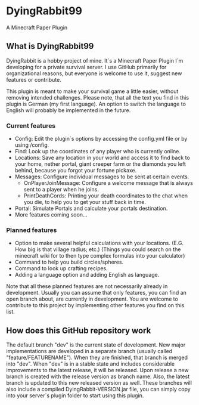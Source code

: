 # DyingRabbit99
A Minecraft Paper Plugin

## What is DyingRabbit99
DyingRabbit is a hobby project of mine. It´s a Minecraft Paper Plugin I´m developing for a private survival server. I use GitHub primarily for organizational reasons, but everyone is welcome to use it, suggest new features or contribute.

This plugin is meant to make your survival game a little easier, without removing intended challenges.
Please note, that all the text you find in this plugin is German (my first language). An option to switch the language to English will probably be implemented in the future.

### Current features
 - Config: Edit the plugin´s options by accessing the config.yml file or by using /config.
 - Find: Look up the coordinates of any player who is currently online.
 - Locations: Save any location in your world and access it to find back to your home, nether portal, giant creeper farm or the diamonds you left behind, because you forgot your fortune pickaxe.
 - Messages: Configure individual messages to be sent at certain events.
   - OnPlayerJoinMessage: Configure a welcome message that is always sent to a player when he joins.
   - PrintDeathCords: Printing your death coordinates to the chat when you die, to help you to get your stuff back in time.
 - Portal: Simulate Portals and calculate your portals destination.
 - More features coming soon...

### Planned features
 - Option to make several helpful calculations with your locations. (E.G. How big is that village radius; etc.) (Things you could search on the minecraft wiki for to then type complex formulas into your calculator)
 - Command to help you build circles/spheres.
 - Command to look up crafting recipes.
 - Adding a language option and adding English as language.

Note that all these planned features are not necessarily already in development. Usually you can assume that only features, you can find an open branch about, are currently in development. You are welcome to contribute to this project by implementing other features you find on this list.

## How does this GitHub repository work
The default branch "dev" is the current state of development.
New major implementations are developed in a separate branch (usually called "feature/FEATURENAME"). When they are finished, that branch is merged into "dev".
When "dev" is in a stable state and includes considerable improvements to the latest release, it will be released.
Upon release a new branch is created with the release version as branch name. Also, the latest branch is updated to this new released version as well. These branches will also include a compiled DyingRabbit-VERSION.jar file, you can simply copy into your server´s plugin folder to start using this plugin.
